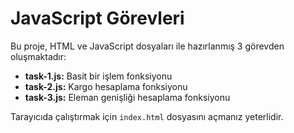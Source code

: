 # JavaScript Görevleri

Bu proje, HTML ve JavaScript dosyaları ile hazırlanmış 3 görevden oluşmaktadır:

- **task-1.js:** Basit bir işlem fonksiyonu
- **task-2.js:** Kargo hesaplama fonksiyonu
- **task-3.js:** Eleman genişliği hesaplama fonksiyonu

Tarayıcıda çalıştırmak için `index.html` dosyasını açmanız yeterlidir.
